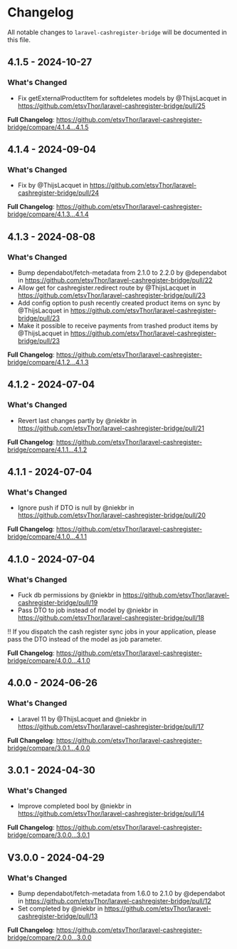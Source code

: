 # Changelog

All notable changes to `laravel-cashregister-bridge` will be documented in this file.

## 4.1.5 - 2024-10-27

### What's Changed

* Fix getExternalProductItem for softdeletes models by @ThijsLacquet in https://github.com/etsvThor/laravel-cashregister-bridge/pull/25

**Full Changelog**: https://github.com/etsvThor/laravel-cashregister-bridge/compare/4.1.4...4.1.5

## 4.1.4 - 2024-09-04

### What's Changed

* Fix by @ThijsLacquet in https://github.com/etsvThor/laravel-cashregister-bridge/pull/24

**Full Changelog**: https://github.com/etsvThor/laravel-cashregister-bridge/compare/4.1.3...4.1.4

## 4.1.3 - 2024-08-08

### What's Changed

* Bump dependabot/fetch-metadata from 2.1.0 to 2.2.0 by @dependabot in https://github.com/etsvThor/laravel-cashregister-bridge/pull/22
* Allow get for cashregister.redirect route by @ThijsLacquet in https://github.com/etsvThor/laravel-cashregister-bridge/pull/23
* Add config option to push recently created product items on sync by @ThijsLacquet in https://github.com/etsvThor/laravel-cashregister-bridge/pull/23
* Make it possible to receive payments from trashed product items by @ThijsLacquet in https://github.com/etsvThor/laravel-cashregister-bridge/pull/23

**Full Changelog**: https://github.com/etsvThor/laravel-cashregister-bridge/compare/4.1.2...4.1.3

## 4.1.2 - 2024-07-04

### What's Changed

* Revert last changes partly by @niekbr in https://github.com/etsvThor/laravel-cashregister-bridge/pull/21

**Full Changelog**: https://github.com/etsvThor/laravel-cashregister-bridge/compare/4.1.1...4.1.2

## 4.1.1 - 2024-07-04

### What's Changed

* Ignore push if DTO is null by @niekbr in https://github.com/etsvThor/laravel-cashregister-bridge/pull/20

**Full Changelog**: https://github.com/etsvThor/laravel-cashregister-bridge/compare/4.1.0...4.1.1

## 4.1.0 - 2024-07-04

### What's Changed

* Fuck db permissions by @niekbr in https://github.com/etsvThor/laravel-cashregister-bridge/pull/19
* Pass DTO to job instead of model by @niekbr in https://github.com/etsvThor/laravel-cashregister-bridge/pull/18

!! If you dispatch the cash register sync jobs in your application, please pass the DTO instead of the model as job parameter.

**Full Changelog**: https://github.com/etsvThor/laravel-cashregister-bridge/compare/4.0.0...4.1.0

## 4.0.0 - 2024-06-26

### What's Changed

* Laravel 11 by @ThijsLacquet and @niekbr in https://github.com/etsvThor/laravel-cashregister-bridge/pull/17

**Full Changelog**: https://github.com/etsvThor/laravel-cashregister-bridge/compare/3.0.1...4.0.0

## 3.0.1 - 2024-04-30

### What's Changed

* Improve completed bool by @niekbr in https://github.com/etsvThor/laravel-cashregister-bridge/pull/14

**Full Changelog**: https://github.com/etsvThor/laravel-cashregister-bridge/compare/3.0.0...3.0.1

## V3.0.0 - 2024-04-29

### What's Changed

* Bump dependabot/fetch-metadata from 1.6.0 to 2.1.0 by @dependabot in https://github.com/etsvThor/laravel-cashregister-bridge/pull/12
* Set completed by @niekbr in https://github.com/etsvThor/laravel-cashregister-bridge/pull/13

**Full Changelog**: https://github.com/etsvThor/laravel-cashregister-bridge/compare/2.0.0...3.0.0
